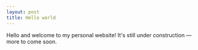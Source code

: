 ```yaml
---
layout: post
title: Hello world
---
```


Hello and welcome to my personal website! It's still under construction — more to come soon.
